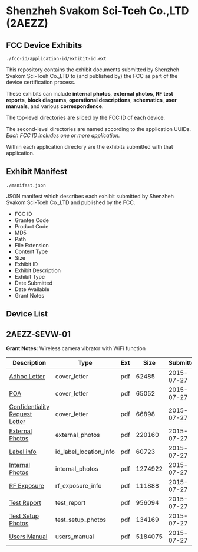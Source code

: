 # Shenzheh Svakom Sci-Tceh Co.,LTD (2AEZZ)
## FCC Device Exhibits

```
./fcc-id/application-id/exhibit-id.ext
```

This repository contains the exhibit documents submitted by Shenzheh Svakom Sci-Tceh Co.,LTD to (and published by) the FCC as part of the device certification process.

These exhibits can include **internal photos**, **external photos**, **RF test reports**, **block diagrams**, **operational descriptions**, **schematics**, **user manuals**, and various **correspondence**.

The top-level directories are sliced by the FCC ID of each device.

The second-level directories are named according to the application UUIDs. *Each FCC ID includes one or more application.*

Within each application directory are the exhibits submitted with that application. 

## Exhibit Manifest

```
./manifest.json
```

JSON manifest which describes each exhibit submitted by Shenzheh Svakom Sci-Tceh Co.,LTD and published by the FCC.

- FCC ID
- Grantee Code
- Product Code
- MD5
- Path
- File Extension
- Content Type
- Size
- Exhibit ID
- Exhibit Description
- Exhibit Type
- Date Submitted
- Date Available
- Grant Notes

## Device List
## 2AEZZ-SEVW-01
**Grant Notes:** Wireless camera vibrator with WiFi function

| Description | Type | Ext | Size | Submitted | Available |
| ----------- | ---- | --- | ---- | --------- | --------- |
| [Adhoc Letter](2AEZZ-SEVW-01/0c27ec45d365eafc7311d78b25719fc8/2692375.pdf) | cover_letter | pdf | 62485 | 2015-07-27 | 2015-07-27 |
| [POA](2AEZZ-SEVW-01/0c27ec45d365eafc7311d78b25719fc8/2692376.pdf) | cover_letter | pdf | 65052 | 2015-07-27 | 2015-07-27 |
| [Confidentiality Request Letter](2AEZZ-SEVW-01/0c27ec45d365eafc7311d78b25719fc8/2692379.pdf) | cover_letter | pdf | 66898 | 2015-07-27 | 2015-07-27 |
| [External Photos](2AEZZ-SEVW-01/0c27ec45d365eafc7311d78b25719fc8/2692377.pdf) | external_photos | pdf | 220160 | 2015-07-27 | 2015-07-27 |
| [Label info](2AEZZ-SEVW-01/0c27ec45d365eafc7311d78b25719fc8/2692381.pdf) | id_label_location_info | pdf | 60723 | 2015-07-27 | 2015-07-27 |
| [Internal Photos](2AEZZ-SEVW-01/0c27ec45d365eafc7311d78b25719fc8/2692380.pdf) | internal_photos | pdf | 1274922 | 2015-07-27 | 2015-07-27 |
| [RF Exposure](2AEZZ-SEVW-01/0c27ec45d365eafc7311d78b25719fc8/2692378.pdf) | rf_exposure_info | pdf | 111888 | 2015-07-27 | 2015-07-27 |
| [Test Report](2AEZZ-SEVW-01/0c27ec45d365eafc7311d78b25719fc8/2692382.pdf) | test_report | pdf | 956094 | 2015-07-27 | 2015-07-27 |
| [Test Setup Photos](2AEZZ-SEVW-01/0c27ec45d365eafc7311d78b25719fc8/2692383.pdf) | test_setup_photos | pdf | 134169 | 2015-07-27 | 2015-07-27 |
| [Users Manual](2AEZZ-SEVW-01/0c27ec45d365eafc7311d78b25719fc8/2692384.pdf) | users_manual | pdf | 5184075 | 2015-07-27 | 2015-07-27 |
